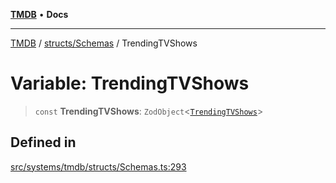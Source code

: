 [**TMDB**](../../../README.md) • **Docs**

***

[TMDB](../../../README.md) / [structs/Schemas](../README.md) / TrendingTVShows

# Variable: TrendingTVShows

> `const` **TrendingTVShows**: `ZodObject`\<[`TrendingTVShows`](../type-aliases/TrendingTVShows.md)\>

## Defined in

[src/systems/tmdb/structs/Schemas.ts:293](https://github.com/Norviah/media-hub/blob/b0accce5c447ccf1a18696f3cb0baef1f5bd16be/src/systems/tmdb/structs/Schemas.ts#L293)
